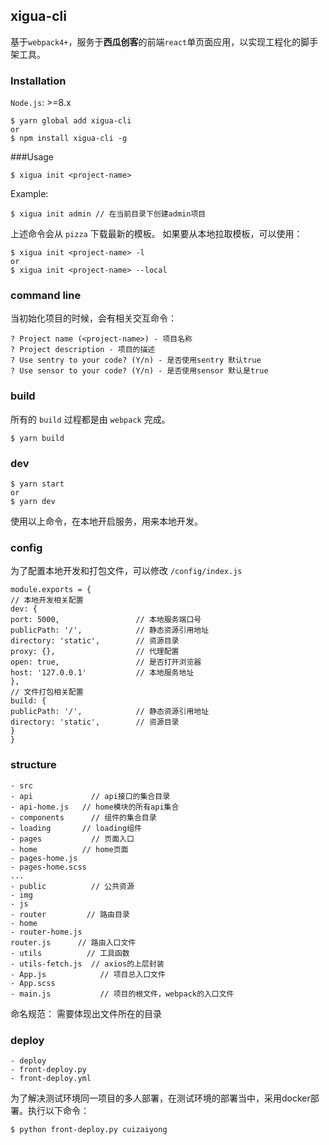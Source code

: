 ## xigua-cli
基于`webpack4+`，服务于**西瓜创客**的前端`react`单页面应用，以实现工程化的脚手架工具。
### Installation
`Node.js`: >=8.x
```
$ yarn global add xigua-cli
or
$ npm install xigua-cli -g
```
###Usage
```
$ xigua init <project-name>
```
Example:
```
$ xigua init admin // 在当前目录下创建admin项目
```
上述命令会从 `pizza` 下载最新的模板。
如果要从本地拉取模板，可以使用：
```
$ xigua init <project-name> -l
or
$ xigua init <project-name> --local
```
### command line
当初始化项目的时候，会有相关交互命令：
```
? Project name (<project-name>) - 项目名称
? Project description - 项目的描述
? Use sentry to your code? (Y/n) - 是否使用sentry 默认true
? Use sensor to your code? (Y/n) - 是否使用sensor 默认是true
```
### build
所有的 `build` 过程都是由 `webpack` 完成。
```
$ yarn build
```
### dev
```
$ yarn start
or
$ yarn dev
```
使用以上命令，在本地开启服务，用来本地开发。
### config
为了配置本地开发和打包文件，可以修改 `/config/index.js`
```
module.exports = {
// 本地开发相关配置
dev: {
port: 5000,                 // 本地服务端口号
publicPath: '/',            // 静态资源引用地址
directory: 'static',        // 资源目录
proxy: {},                  // 代理配置
open: true,                 // 是否打开浏览器
host: '127.0.0.1'           // 本地服务地址
},
// 文件打包相关配置
build: {
publicPath: '/',            // 静态资源引用地址
directory: 'static',        // 资源目录
}
}
```
### structure
```
- src
- api             // api接口的集合目录
- api-home.js   // home模块的所有api集合
- components      // 组件的集合目录
- loading       // loading组件
- pages           // 页面入口
- home          // home页面
- pages-home.js
- pages-home.scss
...
- public          // 公共资源
- img
- js
- router         // 路由目录
- home
- router-home.js
router.js      // 路由入口文件
- utils          // 工具函数
- utils-fetch.js  // axios的上层封装
- App.js            // 项目总入口文件
- App.scss
- main.js           // 项目的根文件，webpack的入口文件
```
命名规范： 需要体现出文件所在的目录

### deploy
```
- deploy
- front-deploy.py
- front-deploy.yml
```
为了解决测试环境同一项目的多人部署，在测试环境的部署当中，采用docker部署。执行以下命令：
```
$ python front-deploy.py cuizaiyong
```
